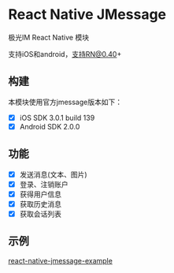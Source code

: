 # React Native JMessage

极光IM React Native 模块

支持iOS和android，支持RN@0.40+

## 构建
本模块使用官方jmessage版本如下：

- [x] iOS SDK 3.0.1 build 139
- [x] Android SDK 2.0.0

## 功能
- [x] 发送消息(文本、图片)
- [x] 登录、注销账户
- [x] 获得用户信息
- [x] 获取历史消息
- [x] 获取会话列表

## 示例
[react-native-jmessage-example](https://github.com/xsdlr/react-native-jmessage-example)

